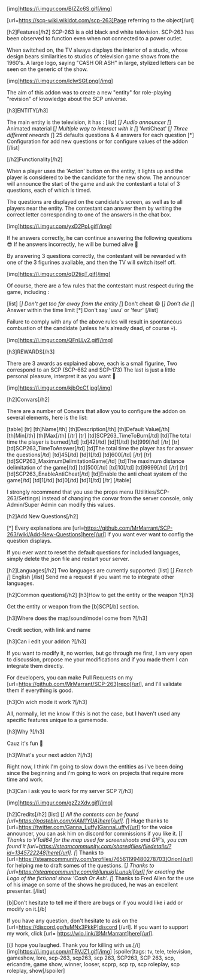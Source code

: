 [img]https://i.imgur.com/BIZZc6S.gif[/img]

[url=https://scp-wiki.wikidot.com/scp-263]Page referring to the object[/url]

[h2]Features[/h2]
SCP-263 is a old black and white television.
SCP-263 has been observed to function even when not connected to a power outlet.

When switched on, the TV always displays the interior of a studio, whose design bears similarities to studios of television game shows from the 1960's.
A large logo, saying "CASH OR ASH" in large, stylized letters can be seen on the generic of the show.

[img]https://i.imgur.com/lcIwSGf.png[/img]

The aim of this addon was to create a new "entity" for role-playing "revision" of knowledge about the SCP universe.

[h3]ENTITY[/h3]

The main entity is the television, it has :
[list]
[*]  Audio announcer
[*]  Animated material
[*]  Multiple way to interact with it 
[*]  'AntiCheat'
[*]  Three different rewards
[*]  25 defaults questions & 4 answers for each question
[*]  Configuration for add new questions or for configure values of the addon
[/list]

[/h2]Functionality[/h2]

When a player uses the 'Action' button on the entity, it lights up and the player is considered to be the candidate for the new show.
The announcer will announce the start of the game and ask the contestant a total of 3 questions, each of which is timed.

The questions are displayed on the candidate's screen, as well as to all players near the entity.
The contestant can answer them by writing the correct letter corresponding to one of the answers in the chat box.

[img]https://i.imgur.com/yxD2PpI.gif[/img]

If he answers correctly, he can continue answering the following questions 😎
If he answers incorrectly, he will be burned alive 🥵

By answering 3 questions correctly, the contestant will be rewarded with one of the 3 figurines available, and then the TV will switch itself off.

[img]https://i.imgur.com/qD2tiqT.gif[/img]

Of course, there are a few rules that the contestant must respect during the game, including :

[list]
[*]  Don't get too far away from the entity
[*]  Don't cheat 😡
[*]  Don't die
[*]  Answer within the time limit
[*]  Don't say 'uwu' or 'feur'
[/list]

Failure to comply with any of the above rules will result in spontaneous combustion of the candidate (unless he's already dead, of course 💀).

[img]https://i.imgur.com/QFnLLy2.gif[/img]

[h3]REWARDS[/h3]

There are 3 awards as explained above, each is a small figurine,
Two correspond to an SCP (SCP-682 and SCP-173)
The last is just a little personal pleasure, interpret it as you want 🙂

[img]https://i.imgur.com/kjbOcCf.jpg[/img]

[h2]Convars[/h2]

There are a number of Convars that allow you to configure the addon on several elements, here is the list:


[table]
[tr]
[th]Name[/th]
[th]Description[/th]
[th]Default Value[/th]
[th]Min[/th]
[th]Max[/th]
[/tr]
[tr]
[td]SCP263_TimeToBurn[/td]
[td]The total time the player is burned[/td]
[td]42[/td]
[td]1[/td]
[td]999[/td]
[/tr]
[tr]
[td]SCP263_TimeToAnswer[/td]
[td]The total time the player has for answer the questions[/td]
[td]45[/td]
[td]1[/td]
[td]600[/td]
[/tr]
[tr]
[td]SCP263_MaximumDelimitationGame[/td]
[td]The maximum distance delimitation of the game[/td]
[td]500[/td]
[td]10[/td]
[td]9999[/td]
[/tr]
[tr]
[td]SCP263_EnableAntiCheat[/td]
[td]Enable the anti cheat system of the game[/td]
[td]1[/td]
[td]0[/td]
[td]1[/td]
[/tr]
[/table]

I strongly recommend that you use the props menu (Utilities/SCP-263/Settings) instead of changing the convar from the server console, only Admin/Super Admin can modify this values.

[h2]Add New Questions[/h2]

[*] Every explanations are [url=https://github.com/MrMarrant/SCP-263/wiki/Add-New-Questions]here[/url] if you want ever want to config the question displays.

If you ever want to reset the default questions for included languages, simply delete the json file and restart your server.

[h2]Languages[/h2]
Two languages are currently supported:
[list]
[*]  French
[*]  English
[/list]
Send me a request if you want me to integrate other languages.

[h2]Common questions[/h2]
[h3]How to get the entity or the weapon ?[/h3]

Get the entity or weapon from the [b]SCP[/b] section.

[h3]Where does the map/sound/model come from ?[/h3]

Credit section, with link and name

[h3]Can i edit your addon ?[/h3]

If you want to modify it, no worries, but go through me first, I am very open to discussion, propose me your modifications and if you made them I can integrate them directly.

For developers, you can make Pull Requests on my [url=https://github.com/MrMarrant/SCP-263]repo[/url], and I'll validate them if everything is good. 

[h3]On wich mode it work ?[/h3]

All, normally, let me know if this is not the case, but I haven't used any specific features unique to a gamemode.

[h3]Why ?[/h3]

Cauz it's fun 🤡

[h3]What's your next addon ?[/h3]

Right now, I think I'm going to slow down the entities as i've been doing since the beginning and i'm going to work on projects that require more time and work.

[h3]Can i ask you to work for my server SCP ?[/h3]

[img]https://i.imgur.com/gzZzXdv.gif[/img]


[h2]Credits[/h2]
[list]
[*] All the contents can be found [url=https://pastebin.com/xiAM1YUA]here[/url].
[*] Huge thanks to [url=https://twitter.com/Ganna_Luffy]GannaLuffy[/url] for the voice announcer, you can ask him on discord for commissions if you like it.
[*] Thanks to VTail64 for the map used for screenshoots and GIF's, you can found it [url=https://steamcommunity.com/sharedfiles/filedetails/?id=1345722248]here[/url].
[*] Thanks to [url=https://steamcommunity.com/profiles/76561199480278703]Orion[/url] for helping me to draft somes of the questions.
[*] Thanks to [url=https://steamcommunity.com/id/lunuki]Lunuki[/url] for creating the Logo of the fictional show 'Cash Or Ash'.
[*] Thanks to Fred Allen for the use of his image on some of the shows he produced, he was an excellent presenter.
[/list]


[b]Don't hesitate to tell me if there are bugs or if you would like i add or modify on it.[/b]

If you have any question, don't hesitate to ask on the [url=https://discord.gg/tuMNx3PkkP]discord [/url].
If you want to support my work, click [url= https://wlo.link/@MrMarrant]here[/url].


[i]I hope you laughed. Thank you for killing with us.[/i]
[img]https://i.imgur.com/nTRVJZ1.gif[/img]
[spoiler]tags: tv, tele, television, gameshow, lore, scp-263, scp263, scp 263, SCP263, SCP 263, scp, ericandre, game show, winner, looser, scprp, scp rp, scp roleplay, scp roleplay, show[/spoiler]